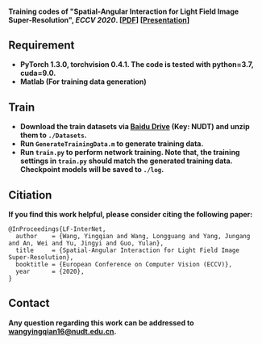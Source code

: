 #### Training codes of "Spatial-Angular Interaction for Light Field Image Super-Resolution", *ECCV 2020*. [<a href="https://arxiv.org/pdf/1912.07849.pdf">PDF</a>] [<a href="https://wyqdatabase.s3-us-west-1.amazonaws.com/LF-InterNet.mp4">Presentation</a>]

## Requirement
* **PyTorch 1.3.0, torchvision 0.4.1. The code is tested with python=3.7, cuda=9.0.**
* **Matlab (For training data generation)**

## Train
* **Download the train datasets via [Baidu Drive](https://pan.baidu.com/s/1pfpCkqdvXsS7KnQmpwt6_Q) (Key: NUDT) and unzip them to `./Datasets`.** 
* **Run `GenerateTrainingData.m` to generate training data.**
* **Run `train.py` to perform network training. Note that, the training settings in `train.py` should match the generated training data. Checkpoint models will be saved to `./log`.**


## Citiation
**If you find this work helpful, please consider citing the following paper:**
```
@InProceedings{LF-InterNet,
  author    = {Wang, Yingqian and Wang, Longguang and Yang, Jungang and An, Wei and Yu, Jingyi and Guo, Yulan},
  title     = {Spatial-Angular Interaction for Light Field Image Super-Resolution},
  booktitle = {European Conference on Computer Vision (ECCV)},
  year      = {2020},
}
```

## Contact
**Any question regarding this work can be addressed to wangyingqian16@nudt.edu.cn.**
